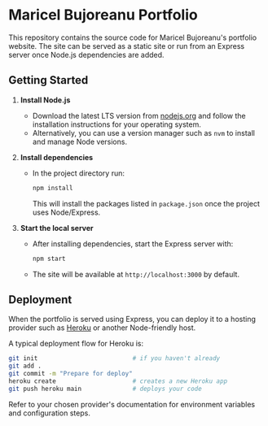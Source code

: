 # Maricel Bujoreanu Portfolio

This repository contains the source code for Maricel Bujoreanu's portfolio website. The site can be served as a static site or run from an Express server once Node.js dependencies are added.

## Getting Started

1. **Install Node.js**
   - Download the latest LTS version from [nodejs.org](https://nodejs.org/) and follow the installation instructions for your operating system.
   - Alternatively, you can use a version manager such as `nvm` to install and manage Node versions.

2. **Install dependencies**
   - In the project directory run:

     ```bash
     npm install
     ```

     This will install the packages listed in `package.json` once the project uses Node/Express.

3. **Start the local server**
   - After installing dependencies, start the Express server with:

     ```bash
     npm start
     ```

   - The site will be available at `http://localhost:3000` by default.

## Deployment

When the portfolio is served using Express, you can deploy it to a hosting provider such as [Heroku](https://www.heroku.com/) or another Node-friendly host.

A typical deployment flow for Heroku is:

```bash
git init                          # if you haven't already
git add .
git commit -m "Prepare for deploy"
heroku create                     # creates a new Heroku app
git push heroku main              # deploys your code
```

Refer to your chosen provider's documentation for environment variables and configuration steps.
